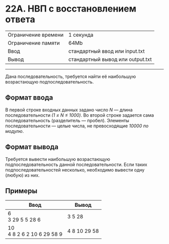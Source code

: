 # 22A. НВП с восстановлением ответа

<table>
  <tr>
  	<td>Ограничение времени</td>
  	<td>1 секунда</td>
  </tr>
  <tr>
  	<td>Ограничение памяти</td>
  	<td>64Mb</td>
  </tr>
  <tr>
  	<td>Ввод</td>
  	<td>стандартный ввод или input.txt</td>
  </tr>
  <tr>
  	<td>Вывод</td>
  	<td>стандартный вывод или output.txt</td>
  </tr>
</table>

---
Дана последовательность, требуется найти её наибольшую возрастающую подпоследовательность.

## Формат ввода

В первой строке входных данных задано число *N* — длина последовательности *(1 ≤ N ≤ 1000)*. Во второй строке задается сама последовательность (разделитель — пробел). Элементы последовательности — целые числа, не превосходящие *10000 по модулю*.

## Формат вывода

Требуется вывести наибольшую возрастающую подпоследовательность данной последовательности. Если таких подпоследовательностей несколько, необходимо вывести одну (любую) из них.

## Примеры

|Ввод|Вывод|
|---|---|
|6<br>3 29 5 5 28 6|3 5 28|
|10<br>4 8 2 6 2 10 6 29 58 9|4 8 10 29 58|
